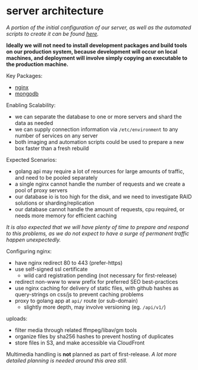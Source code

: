 
# server architecture

_A portion of the initial configuration of our server, as well as the automated scripts to create it can be found [here](https://github.com/cdelorme/system-setup)._

**Ideally we will not need to install development packages and build tools on our production system, because development will occur on local machines, and deployment will involve simply copying an executable to the production machine.**

Key Packages:

- [nginx](http://wiki.nginx.org/Main)
- [mongodb](https://www.mongodb.org/)

Enabling Scalability:

- we can separate the database to one or more servers and shard the data as needed
- we can supply connection information via `/etc/environment` to any number of services on any server
- both imaging and automation scripts could be used to prepare a new box faster than a fresh rebuild

Expected Scenarios:

- golang api may require a lot of resources for large amounts of traffic, and need to be pooled separately
- a single nginx cannot handle the number of requests and we create a pool of proxy servers
- our database io is too high for the disk, and we need to investigate RAID solutions or sharding/replication
- our database cannot handle the amount of requests, cpu required, or needs more memory for efficient caching

_It is also expected that we will have plenty of time to prepare and respond to this problems, as we do not expect to have a surge of permanent traffic happen unexpectedly._

Configuring nginx:

- have nginx redirect 80 to 443 (prefer-https)
- use self-signed ssl certificate
    - wild card registration pending (not necessary for first-release)
- redirect non-www to www prefix for preferred SEO best-practices
- use nginx caching for delivery of static files, with github hashes as query-strings on css/js to prevent caching problems
- proxy to golang app at `api/` route (or sub-domain)
    - slightly more depth, may involve versioning (eg. `/api/v1/`)

uploads:

- filter media through related ffmpeg/libav/gm tools
- organize files by sha256 hashes to prevent hosting of duplicates
- store files in S3, and make accessible via CloudFront

Multimedia handling is **not** planned as part of first-release.  _A lot more detailed planning is needed around this area still._


